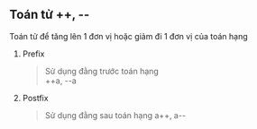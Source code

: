 ## Toán tử ++, --

Toán tử để tăng lên 1 đơn vị hoặc giảm đi 1 đơn vị của toán hạng

1. Prefix
   > Sử dụng đằng trước toán hạng  
   > ++a, --a
2. Postfix
   > Sử dụng đằng sau toán hạng
   > a++, a--
